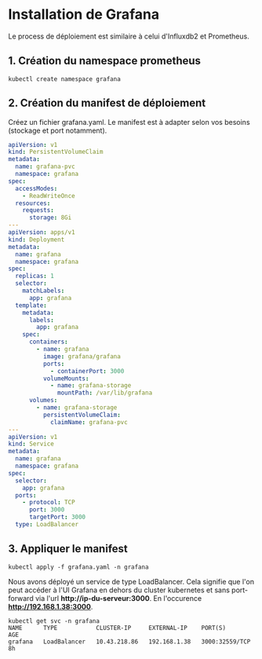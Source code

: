 # Installation de Grafana

Le process de déploiement est similaire à celui d'Influxdb2 et Prometheus.

## 1. Création du namespace prometheus

```console
kubectl create namespace grafana
```

## 2. Création du manifest de déploiement

Créez un fichier grafana.yaml.
Le manifest est à adapter selon vos besoins (stockage et port notamment).

```yaml
apiVersion: v1
kind: PersistentVolumeClaim
metadata:
  name: grafana-pvc
  namespace: grafana
spec:
  accessModes:
    - ReadWriteOnce
  resources:
    requests:
      storage: 8Gi
---
apiVersion: apps/v1
kind: Deployment
metadata:
  name: grafana
  namespace: grafana
spec:
  replicas: 1
  selector:
    matchLabels:
      app: grafana
  template:
    metadata:
      labels:
        app: grafana
    spec:
      containers:
        - name: grafana
          image: grafana/grafana
          ports:
            - containerPort: 3000
          volumeMounts:
            - name: grafana-storage
              mountPath: /var/lib/grafana
      volumes:
        - name: grafana-storage
          persistentVolumeClaim:
            claimName: grafana-pvc
---
apiVersion: v1
kind: Service
metadata:
  name: grafana
  namespace: grafana
spec:
  selector:
    app: grafana
  ports:
    - protocol: TCP
      port: 3000
      targetPort: 3000
  type: LoadBalancer
```

## 3. Appliquer le manifest
```console
kubectl apply -f grafana.yaml -n grafana
```

Nous avons déployé un service de type LoadBalancer. Cela signifie que l'on peut accéder à l'UI Grafana en dehors du cluster kubernetes et sans port-forward via l'url **http://ip-du-serveur:3000**. En l'occurence **http://192.168.1.38:3000**.

```console
kubectl get svc -n grafana
NAME      TYPE           CLUSTER-IP     EXTERNAL-IP    PORT(S)          AGE
grafana   LoadBalancer   10.43.218.86   192.168.1.38   3000:32559/TCP   8h
```